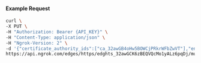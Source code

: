 <!-- Code generated for API Clients. DO NOT EDIT. -->

#### Example Request

```bash
curl \
-X PUT \
-H "Authorization: Bearer {API_KEY}" \
-H "Content-Type: application/json" \
-H "Ngrok-Version: 2" \
-d '{"certificate_authority_ids":["ca_32awGB4oHw5BOWCjPRkrWFbZwVT"],"enabled":true}' \
https://api.ngrok.com/edges/https/edghts_32awGCK6zBEQVQcMo1yALz6pqDj/mutual_tls
```
